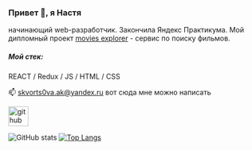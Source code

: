 ### Привет 👋, я Настя

начинающий web-разработчик. Закончила Яндекс Практикума.
Мой дипломный проект [movies explorer](https://movielover.nomoredomains.work/) - сервис по поиску фильмов.


##### Мой стек:  
REACT / Redux / JS / HTML / CSS

📫 skvorts0va.ak@yandex.ru вот сюда мне можно написать 

[<img src='https://cdn.jsdelivr.net/npm/simple-icons@3.0.1/icons/github.svg' alt='github' height='40'>](https://github.com/AnSkvortsova) 

![GitHub stats](https://github-readme-stats.vercel.app/api?username=AnSkvortsova&show_icons=true) [![Top Langs](https://github-readme-stats.vercel.app/api/top-langs/?username=AnSkvortsova)](https://github.com/anuraghazra/github-readme-stats)
